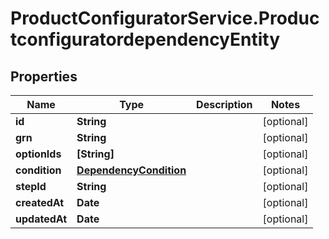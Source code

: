 # ProductConfiguratorService.ProductconfiguratordependencyEntity

## Properties

Name | Type | Description | Notes
------------ | ------------- | ------------- | -------------
**id** | **String** |  | [optional] 
**grn** | **String** |  | [optional] 
**optionIds** | **[String]** |  | [optional] 
**condition** | [**DependencyCondition**](DependencyCondition.md) |  | [optional] 
**stepId** | **String** |  | [optional] 
**createdAt** | **Date** |  | [optional] 
**updatedAt** | **Date** |  | [optional] 



